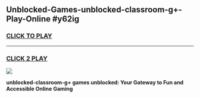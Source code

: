 
## Unblocked-Games-unblocked-classroom-g+-Play-Online #y62ig
<h3>
<a href="https://news.freeplayer.one?title=unblocked-classroom-g+&ref=3">CLICK TO PLAY</a></h3>
<hr>

<h3>
<a href="https://news.freeplayer.one?title=unblocked-classroom-g+&ref=3">CLICK 2 PLAY</a>
  
</h3>

<a href="https://news.freeplayer.one?title=unblocked-classroom-g+&ref=3"><img src="https://clearcache.store/games.png"></a>


**unblocked-classroom-g+ games unblocked: Your Gateway to Fun and Accessible Online Gaming**
